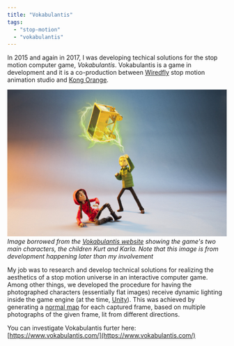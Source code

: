 ```yaml
---
title: "Vokabulantis"
tags: 
  - "stop-motion"
  - "vokabulantis"
---
```


In 2015 and again in 2017, I was developing techical solutions for the stop motion computer game, *Vokabulantis*. Vokabulantis is a game in development and it is a co-production between [Wiredfly](http://wiredfly.dk/) stop motion animation studio and [Kong Orange](http://www.kongorange.com/).<!--more-->

![Image from Vokabulantis](/assets/images/Kurts_Power-3.jpg)  
*Image borrowed from the [Vokabulantis website](https://www.vokabulantis.com/) showing the game's two main characters, the children Kurt and Karla. Note that this image is from development happening later than my involvement*

My job was to research and develop technical solutions for realizing the aesthetics of a stop motion universe in an interactive computer game. Among other things, we developed the procedure for having the photographed characters (essentially flat images) receive dynamic lighting inside the game engine (at the time, [Unity](https://unity.com/)). This was achieved by generating a [normal map](https://en.wikipedia.org/wiki/Normal_mapping) for each captured frame, based on multiple photographs of the given frame, lit from different directions. 

You can investigate Vokabulantis furter here: [https://www.vokabulantis.com/](https://www.vokabulantis.com/)
